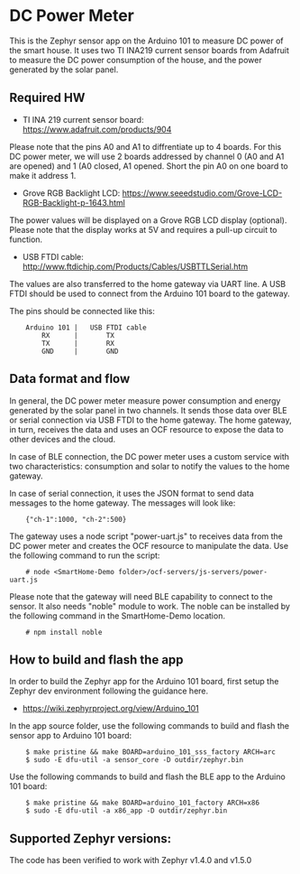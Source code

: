 # DC Power Meter

This is the Zephyr sensor app on the Arduino 101 to measure DC power of the
smart house. It uses two TI INA219 current sensor boards from Adafruit to
measure the DC power consumption of the house, and the power generated by
the solar panel.

## Required HW
* TI INA 219 current sensor board: https://www.adafruit.com/products/904

Please note that the pins A0 and A1 to diffrentiate up to 4 boards. For this DC power meter, we will use 2 boards addressed by channel 0 (A0 and A1 are opened) and 1 (A0 closed, A1 opened. Short the pin A0 on one board to make it address 1.

* Grove RGB Backlight LCD: https://www.seeedstudio.com/Grove-LCD-RGB-Backlight-p-1643.html

The power values will be displayed on a Grove RGB LCD display (optional). Please
note that the display works at 5V and requires a pull-up circuit to function. 

* USB FTDI cable: http://www.ftdichip.com/Products/Cables/USBTTLSerial.htm

The values are also transferred to the home gateway via UART line. A USB FTDI
should be used to connect from the Arduino 101 board to the gateway.

The pins should be connected like this:
```
    Arduino 101	|	USB FTDI cable
        RX		|	    TX
        TX		|	    RX
        GND		|	    GND
```

## Data format and flow
In general, the DC power meter measure power consumption and energy generated by the solar panel in two channels. It sends those data over BLE or serial connection via USB FTDI to the home gateway. The home gateway, in turn, receives the data and uses an OCF resource to expose the data to other devices and the cloud.

In case of BLE connection, the DC power meter uses a custom service with two characteristics: consumption and solar to notify the values to the home gateway.
 
In case of serial connection, it uses the JSON format to send data messages to the home gateway. The messages will look like:
```
    {"ch-1":1000, "ch-2":500}
```

The gateway uses a node script "power-uart.js" to receives data from the DC power meter and creates the OCF resource to manipulate the data. Use the following command to run the script:
```
    # node <SmartHome-Demo folder>/ocf-servers/js-servers/power-uart.js
```
Please note that the gateway will need BLE capability to connect to the sensor. It also needs "noble" module to work. The noble can be installed by the following command in the SmartHome-Demo location.
```
    # npm install noble
```

## How to build and flash the app
In order to build the Zephyr app for the Arduino 101 board, first setup the Zephyr dev environment following the guidance here.
* https://wiki.zephyrproject.org/view/Arduino_101

In the app source folder, use the following commands to build and flash the sensor app to Arduino 101 board:
```
    $ make pristine && make BOARD=arduino_101_sss_factory ARCH=arc
    $ sudo -E dfu-util -a sensor_core -D outdir/zephyr.bin
```
Use the following commands to build and flash the BLE app to the Arduino 101 board:
```
    $ make pristine && make BOARD=arduino_101_factory ARCH=x86
    $ sudo -E dfu-util -a x86_app -D outdir/zephyr.bin
```

## Supported Zephyr versions:
The code has been verified to work with Zephyr v1.4.0 and v1.5.0

